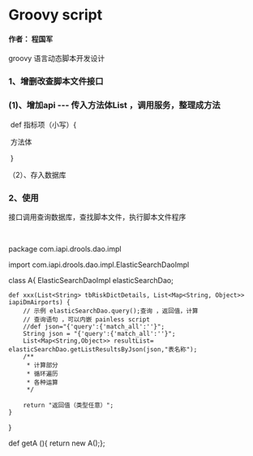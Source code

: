 # Groovy script

#### 作者： 程国军

groovy 语言动态脚本开发设计

### 1、增删改查脚本文件接口

### (1)、增加api --- 传入方法体List ，调用服务，整理成方法

​			def    指标项（小写）{

​		方法体

​	}

（2）、存入数据库

### 2、使用 

接口调用查询数据库，查找脚本文件，执行脚本文件程序 

​	

package com.iapi.drools.dao.impl

import com.iapi.drools.dao.impl.ElasticSearchDaoImpl


class A{
    ElasticSearchDaoImpl elasticSearchDao;

    def xxx(List<String> tbRiskDictDetails, List<Map<String, Object>> iapiDmAirports) {
        // 示例 elasticSearchDao.query();查询 ，返回值，计算
        // 查询语句 ，可以内嵌 painless script
        //def json="{'query':{'match_all':''}";
        String json = "{'query':{'match_all':''}";
        List<Map<String,Object>> resultList= elasticSearchDao.getListResultsByJson(json,"表名称");
        /**
         * 计算部分
         * 循环遍历
         * 各种运算
         */

        return "返回值（类型任意）";
    }



}


def getA (){  return new A();};




